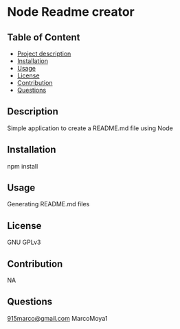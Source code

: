 # Node Readme creator 


  ## Table of Content 
  - [Project description](#Description)
  - [Installation](#installation)
  - [Usage](#Usage)
  - [License](#License)
  - [Contribution](#Contribution)
  - [Questions](#Questions)

  ## Description
  Simple application to create a README.md file using Node

  ## Installation
  npm install

  ## Usage
  Generating README.md files
  

  ## License
  GNU GPLv3
  

  ## Contribution
  NA

 

  ## Questions 
  915marco@gmail.com
  MarcoMoya1
